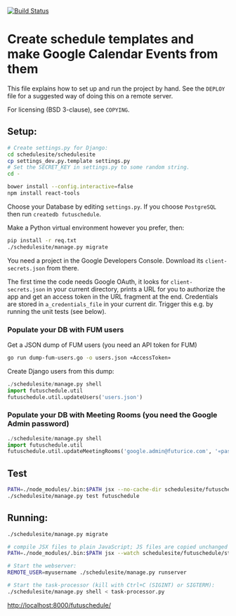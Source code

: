 [![Build Status](https://travis-ci.org/futurice/schedule.svg?branch=master)](https://travis-ci.org/futurice/schedule)

# Create schedule templates and make Google Calendar Events from them

This file explains how to set up and run the project by hand.
See the `DEPLOY` file for a suggested way of doing this on a remote server.

For licensing (BSD 3-clause), see `COPYING`.

## Setup:
```bash
# Create settings.py for Django:
cd schedulesite/schedulesite
cp settings_dev.py.template settings.py
# Set the SECRET_KEY in settings.py to some random string.
cd -

bower install --config.interactive=false
npm install react-tools
```

Choose your Database by editing `settings.py`.
If you choose `PostgreSQL` then run `createdb futuschedule`.

Make a Python virtual environment however you prefer, then:
```bash
pip install -r req.txt
./schedulesite/manage.py migrate
```

You need a project in the Google Developers Console. Download its
`client-secrets.json` from there.

The first time the code needs Google OAuth, it looks for `client-secrets.json`
in your current directory, prints a URL for you to authorize the app and get
an access token in the URL fragment at the end.
Credentials are stored in `a_credentials_file` in your current dir.
Trigger this e.g. by running the unit tests (see below).

### Populate your DB with FUM users

Get a JSON dump of FUM users (you need an API token for FUM)
```bash
go run dump-fum-users.go -o users.json «AccessToken»
```

Create Django users from this dump:
```python
./schedulesite/manage.py shell
import futuschedule.util
futuschedule.util.updateUsers('users.json')
```

### Populate your DB with Meeting Rooms (you need the Google Admin password)
```python
./schedulesite/manage.py shell
import futuschedule.util
futuschedule.util.updateMeetingRooms('google.admin@futurice.com', '«pass»')
```


## Test
```bash
PATH=./node_modules/.bin:$PATH jsx --no-cache-dir schedulesite/futuschedule/static/futuschedule/js/src schedulesite/futuschedule/static/futuschedule/js/build
./schedulesite/manage.py test futuschedule
```


## Running:

```bash
./schedulesite/manage.py migrate

# compile JSX files to plain JavaScript; JS files are copied unchanged
PATH=./node_modules/.bin:$PATH jsx --watch schedulesite/futuschedule/static/futuschedule/js/src schedulesite/futuschedule/static/futuschedule/js/build

# Start the webserver:
REMOTE_USER=myusername ./schedulesite/manage.py runserver

# Start the task-processor (kill with Ctrl+C (SIGINT) or SIGTERM):
./schedulesite/manage.py shell < task-processor.py
```

[http://localhost:8000/futuschedule/](http://localhost:8000/futuschedule/)
